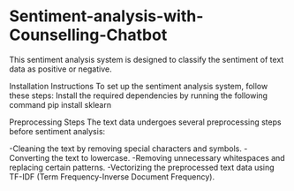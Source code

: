 # Sentiment-analysis-with-Counselling-Chatbot
This sentiment analysis system is designed to classify the sentiment of text data as positive or negative.

Installation Instructions
To set up the sentiment analysis system, follow these steps:
Install the required dependencies by running the following command 
pip install sklearn

Preprocessing Steps
The text data undergoes several preprocessing steps before sentiment analysis:

-Cleaning the text by removing special characters and symbols.
-Converting the text to lowercase.
-Removing unnecessary whitespaces and replacing certain patterns.
-Vectorizing the preprocessed text data using TF-IDF (Term Frequency-Inverse Document Frequency).






